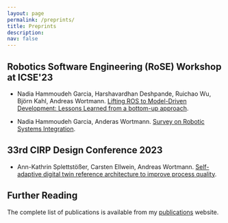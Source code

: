 ```yaml
---
layout: page
permalink: /preprints/
title: Preprints
description: 
nav: false
---
```


## Robotics Software Engineering (RoSE) Workshop at ICSE'23


- Nadia Hammoudeh Garcia, Harshavardhan Deshpande, Ruichao Wu, Björn Kahl, Andreas Wortmann. [Lifting ROS to Model-Driven Development: Lessons Learned from a bottom-up approach](../downloads/preprints/2023/Lifting_ROS_to_Model-Driven_Development_-_Lessons_Learned_from_a_bottom-up_approach.pdf).

- Nadia Hammoudeh Garcia, Anderas Wortmann. [Survey on Robotic Systems Integration](../downloads/preprints/2023/Survey_on_Robotic_Systems_Integration.pdf).

## 33rd CIRP Design Conference 2023

- Ann-Kathrin Splettstößer, Carsten Ellwein, Andreas Wortmann. [Self-adaptive digital twin reference architecture to improve process quality](../downloads/preprints/2023/Self-adaptive_digital_twin_reference_architecture_to_improve_process_quality).



## Further Reading

The complete list of publications is available from my [publications](../publications/) website.
